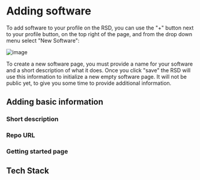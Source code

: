 <!--
SPDX-FileCopyrightText: 2022 Jesús García Gonzalez (Netherlands eScience Center) <j.g.gonzalez@esciencecenter.nl>
SPDX-FileCopyrightText: 2022 Netherlands eScience Center

SPDX-License-Identifier: CC-BY-4.0
-->

# Adding software

To add software to your profile on the RSD, you can use the "+" button next to your profile button, on the top right of the page, and from the drop down menu select "New Software":

![image](/new-software.png)

To create a new software page, you must provide a name for your software and a short description of what it does. Once you click "save" the RSD will use this information to 
initialize a new empty software page. It will not be public yet, to give you some time to provide additional information.  

## Adding basic information


### Short description

### Repo URL

### Getting started page

## Tech Stack

